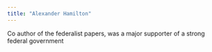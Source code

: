 ```yaml
---
title: "Alexander Hamilton"
---
```

Co author of the federalist papers, was a major supporter of a strong federal government

